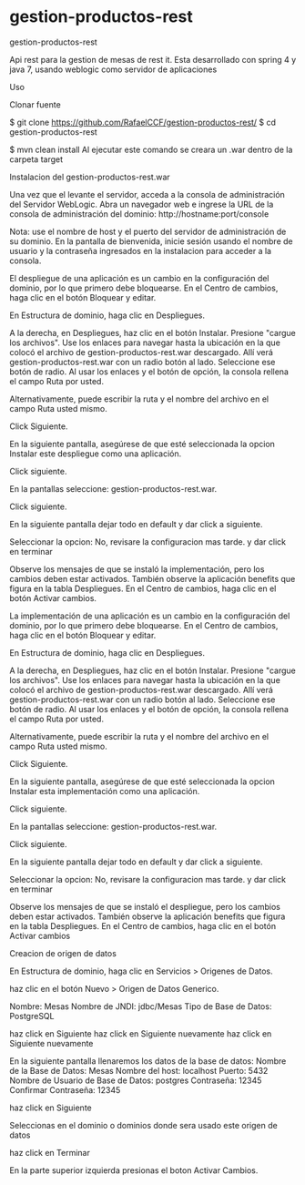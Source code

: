# gestion-productos-rest

gestion-productos-rest

Api rest para la gestion de mesas de rest it. Esta desarrollado con spring 4 y java 7, usando weblogic como servidor de aplicaciones

Uso

Clonar fuente

$ git clone https://github.com/RafaelCCF/gestion-productos-rest/
$ cd gestion-productos-rest

$ mvn clean install
Al ejecutar este comando se creara un .war dentro de la carpeta target

Instalacion del gestion-productos-rest.war


Una vez que el levante el servidor, acceda a la consola de administración del Servidor WebLogic. Abra un navegador web e ingrese la URL de la consola de administración del dominio:
http://hostname:port/console




Nota: use el nombre de host y el puerto del servidor de administración de su dominio.
En la pantalla de bienvenida, inicie sesión usando el nombre de usuario y la contraseña ingresados en la instalacion ​​para acceder a la consola.



El despliegue de una aplicación es un cambio en la configuración del dominio, por lo que primero debe bloquearse. En el Centro de cambios, haga clic en el botón Bloquear y editar.

En Estructura de dominio, haga clic en Despliegues.

A la derecha, en Despliegues, haz clic en el botón Instalar.
Presione "cargue los archivos". Use los enlaces para navegar hasta la ubicación en la que colocó el archivo de gestion-productos-rest.war descargado. Allí verá gestion-productos-rest.war con un radio botón al lado. Seleccione ese botón de radio. Al usar los enlaces y el botón de opción, la consola rellena el campo Ruta por usted.

Alternativamente, puede escribir la ruta y el nombre del archivo en el campo Ruta usted mismo.

Click Siguiente.

En la siguiente pantalla, asegúrese de que esté seleccionada la opcion Instalar este despliegue como una aplicación.

Click siguiente.

En la pantallas seleccione: gestion-productos-rest.war.

Click siguiente.

En la siguiente pantalla dejar todo en default y dar click a siguiente.

Seleccionar la opcion: No, revisare la configuracion mas tarde. y dar click en terminar

Observe los mensajes de que se instaló la implementación, pero los cambios deben estar activados. También observe la aplicación benefits que figura en la tabla Despliegues.
En el Centro de cambios, haga clic en el botón Activar cambios.

La implementación de una aplicación es un cambio en la configuración del dominio, por lo que primero debe bloquearse. En el Centro de cambios, haga clic en el botón Bloquear y editar.

En Estructura de dominio, haga clic en Despliegues.

A la derecha, en Despliegues, haz clic en el botón Instalar.
Presione "cargue los archivos". Use los enlaces para navegar hasta la ubicación en la que colocó el archivo de gestion-productos-rest.war descargado. Allí verá gestion-productos-rest.war con un radio botón al lado. Seleccione ese botón de radio. Al usar los enlaces y el botón de opción, la consola rellena el campo Ruta por usted.

Alternativamente, puede escribir la ruta y el nombre del archivo en el campo Ruta usted mismo.

Click Siguiente.

En la siguiente pantalla, asegúrese de que esté seleccionada la opcion Instalar esta implementación como una aplicación.

Click siguiente.

En la pantallas seleccione: gestion-productos-rest.war.

Click siguiente.

En la siguiente pantalla dejar todo en default y dar click a siguiente.

Seleccionar la opcion: No, revisare la configuracion mas tarde. y dar click en terminar

Observe los mensajes de que se instaló el despliegue, pero los cambios deben estar activados. También observe la aplicación benefits que figura en la tabla Despliegues.
En el Centro de cambios, haga clic en el botón Activar cambios

Creacion de origen de datos 

En Estructura de dominio, haga clic en Servicios > Origenes de Datos.

haz clic en el botón Nuevo > Origen de Datos Generico.

Nombre: Mesas
Nombre de JNDI: jdbc/Mesas
Tipo de Base de Datos: PostgreSQL

haz click en Siguiente 
haz click en Siguiente nuevamente
haz click en Siguiente nuevamente

En la siguiente pantalla llenaremos los datos de la base de datos:
Nombre de la Base de Datos: Mesas
Nombre del host: localhost
Puerto: 5432
Nombre de Usuario de Base de Datos: postgres
Contraseña: 12345
Confirmar Contraseña: 12345

haz click en Siguiente 

Seleccionas en el dominio o dominios donde sera usado este origen de datos

haz click en Terminar 

En la parte superior izquierda presionas el boton Activar Cambios.

